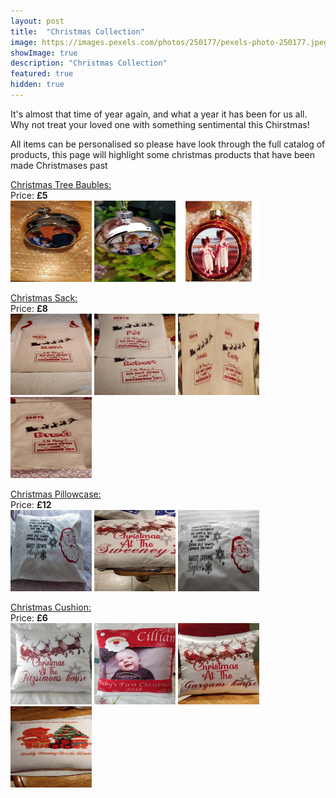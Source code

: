 ```yaml
---
layout: post
title:  "Christmas Collection"
image: https://images.pexels.com/photos/250177/pexels-photo-250177.jpeg?auto=compress&cs=tinysrgb&dpr=2&h=200&w=1200
showImage: true
description: "Christmas Collection"
featured: true
hidden: true
---
```


It's almost that time of year again, and what a year it has been for us all.  
Why not treat your loved one with something sentimental this Chirstmas!

All items can be personalised so please have look through the full catalog of products,
this page will highlight some christmas products that have been made Christmases past 

<u>Christmas Tree Baubles:<br></u>
Price: <b>£5</b><br>
<a data-fancybox="gallery1" href="/assets/images/baubles/baubles-1.jpg"><img src="/assets/images/baubles/baubles-1.jpg" width="130" height="130"></a>
<a data-fancybox="gallery1" href="/assets/images/baubles/baubles-2.jpg"><img src="/assets/images/baubles/baubles-2.jpg" width="130" height="130"></a>
<a data-fancybox="gallery1" href="/assets/images/xmas-baubles.jpeg"><img src="/assets/images/xmas-baubles.jpeg" width="130" height="130"></a>


<u>Christmas Sack:<br></u>
Price: <b>£8</b><br>
<a data-fancybox="gallery2" href="/assets/images/christmas-sack/xmas-sack1.jpg"><img src="/assets/images/christmas-sack/xmas-sack1.jpg" width="130" height="130"></a>
<a data-fancybox="gallery2" href="/assets/images/christmas-sack/xmas-sack2.jpg"><img src="/assets/images/christmas-sack/xmas-sack2.jpg" width="130" height="130"></a>
<a data-fancybox="gallery2" href="/assets/images/christmas-sack/xmas-sack3.jpg"><img src="/assets/images/christmas-sack/xmas-sack3.jpg" width="130" height="130"></a>
<a data-fancybox="gallery2" href="/assets/images/christmas-sack/xmas-sack4.jpg"><img src="/assets/images/christmas-sack/xmas-sack4.jpg" width="130" height="130"></a>


<u>Christmas Pillowcase:<br></u>
Price: <b>£12</b><br>
<a data-fancybox="gallery3" href="/assets/images/xmas-pillow/xmas-pillow1.jpg"><img src="/assets/images/xmas-pillow/xmas-pillow1.jpg" width="130" height="130"></a>
<a data-fancybox="gallery3" href="/assets/images/xmas-pillow/xmas-pillow2.jpg"><img src="/assets/images/xmas-pillow/xmas-pillow2.jpg" width="130" height="130"></a>
<a data-fancybox="gallery3" href="/assets/images/xmas-pillow/xmas-pillow3.jpg"><img src="/assets/images/xmas-pillow/xmas-pillow3.jpg" width="130" height="130"></a>


<u>Christmas Cushion:<br></u>
Price: <b>£6</b><br>
<a data-fancybox="gallery4" href="/assets/images/xmas-cushion/xmas-cushion1.jpg"><img src="/assets/images/xmas-cushion/xmas-cushion1.jpg" width="130" height="130"></a>
<a data-fancybox="gallery4" href="/assets/images/xmas-cushion/xmas-cushion2.jpg"><img src="/assets/images/xmas-cushion/xmas-cushion2.jpg" width="130" height="130"></a>
<a data-fancybox="gallery4" href="/assets/images/xmas-cushion/xmas-cushion3.jpg"><img src="/assets/images/xmas-cushion/xmas-cushion3.jpg" width="130" height="130"></a>
<a data-fancybox="gallery4" href="/assets/images/xmas-cushion/xmas-cushion4.jpg"><img src="/assets/images/xmas-cushion/xmas-cushion4.jpg" width="130" height="130"></a>
